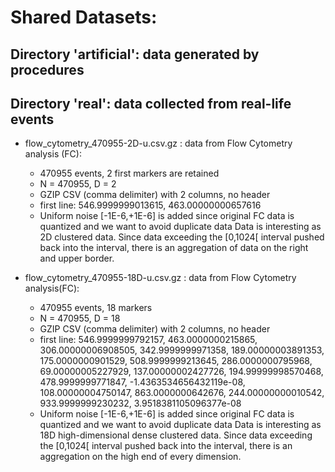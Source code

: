 Shared Datasets:
================

Directory 'artificial': data generated by procedures 
----------------------------------------------------

Directory 'real': data collected from real-life events
------------------------------------------------------
  * flow_cytometry_470955-2D-u.csv.gz : data from Flow Cytometry analysis (FC): 
     - 470955 events, 2 first markers are retained
	 - N = 470955, D = 2
	 - GZIP CSV (comma delimiter) with 2 columns, no header
	 - first line: 546.9999999013615, 463.00000000657616
	 - Uniform noise [-1E-6,+1E-6] is added since original FC data is quantized and we want to avoid duplicate data
	 Data is interesting as 2D clustered data. Since data exceeding the [0,1024[ interval pushed back into the interval, there is an aggregation of data on the right and upper border.
	 
  * flow_cytometry_470955-18D-u.csv.gz : data from Flow Cytometry analysis(FC): 
     - 470955 events, 18 markers
	 - N = 470955, D = 18
	 - GZIP CSV (comma delimiter) with 2 columns, no header
	 - first line: 546.9999999792157, 463.0000000215865, 306.00000006908505, 342.9999999971358, 189.00000003891353, 175.0000000901529, 508.9999999213645, 286.0000000795968, 69.00000005227929, 137.00000002427726, 194.99999998570468, 478.9999999771847, -1.4363534656432119e-08, 108.00000004750147, 863.0000000642676, 244.00000000010542, 933.9999999230232, 3.9518381105096377e-08
	 - Uniform noise [-1E-6,+1E-6] is added since original FC data is quantized and we want to avoid duplicate data
	 Data is interesting as 18D high-dimensional dense clustered data. Since data exceeding the [0,1024[ interval pushed back into the interval, there is an aggregation on the high end of every dimension.
	 
